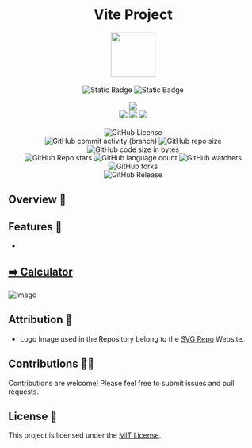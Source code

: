 <div align="center">
     <h1 align="center">Vite Project</h1>
     <img src="" height=90px width=90px/>
     <br/>
     <br/>
     <img alt="Static Badge" src="https://img.shields.io/badge/Website-red?style=for-the-badge">
     <img alt="Static Badge" src="https://img.shields.io/badge/Web%20Development-7F00FF?style=for-the-badge">
     <br/>
     <br/>
     <!-- Open Source -->
     <img src="https://badges.frapsoft.com/os/v1/open-source.svg?v=103">
     <br/>
     <!-- Contributions -->
     <img src="https://img.shields.io/static/v1.svg?label=Contributions&message=Welcome&color=#013220">
     <!-- Built By -->
     <img src="https://img.shields.io/badge/Built%20by-Abhinav%20Kumar-0059b3">
     <!-- Maintained -->
     <img src="https://img.shields.io/static/v1.svg?label=Maintained&message=Yes&color=red">
     <br/>
     <!-- --------------------------------------------- -->
     <br/>
     <!-- License -->
     <img alt="GitHub License" src="https://img.shields.io/github/license/username/repo">
     <br/>
     <!-- Commit Count -->
     <img alt="GitHub commit activity (branch)" src="https://img.shields.io/github/commit-activity/t/username/repo/main">
     <!-- Repo Size -->
     <img alt="GitHub repo size" src="https://img.shields.io/github/repo-size/username/repo?style=flat&color=orange">
     <!-- Repo Code -->
     <img alt="GitHub code size in bytes" src="https://img.shields.io/github/languages/code-size/username/repo">
     <br/>
     <img alt="GitHub Repo stars" src="https://img.shields.io/github/stars/username/repo?style=flat&color=orange">
     <!-- Language Count -->
     <img alt="GitHub language count" src="https://img.shields.io/github/languages/count/username/repo">
     <!-- Watchers -->
     <img alt="GitHub watchers" src="https://img.shields.io/github/watchers/username/repo?style=flat">
     <!-- Forks -->
     <img alt="GitHub forks" src="https://img.shields.io/github/forks/username/repo?style=flat&color=orange">
     <br/>
     <img alt="GitHub Release" src="https://img.shields.io/github/v/release/username/repo">
</div>


<!------------------------------------------------->


## Overview 🌟



## Features 🚀
- 


<!------------------------------------------------->
  

## [➡️ Calculator ](https://username.github.io/Project-Name/)
![Image]()


<!------------------------------------------------->


## Attribution 🙏
- Logo Image used in the Repository belong to the [SVG Repo](https://www.svgrepo.com/) Website.


<!------------------------------------------------->


## Contributions 🧑‍💻
Contributions are welcome! Please feel free to submit issues and pull requests.


## License 🪪
This project is licensed under the [MIT License](LICENSE).
